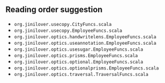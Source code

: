 ## Reading order suggestion
* `org.jinilover.usecopy.CityFuncs.scala`
* `org.jinilover.usecopy.EmployeeFuncs.scala`
* `org.jinilover.optics.handwritelens.EmployeeFuncs.scala`
* `org.jinilover.optics.useannotation.EmployeeFuncs.scala`
* `org.jinilover.optics.usesugar.EmployeeFuncs.scala`
* `org.jinilover.optics.prisms.EmployeeFuncs.scala`
* `org.jinilover.optics.optional.EmployeeFuncs.scala`
* `org.jinilover.optics.optionalprisms.EmployeeFuncs.scala`
* `org.jinilover.optics.traversal.TraversalFuncs.scala`